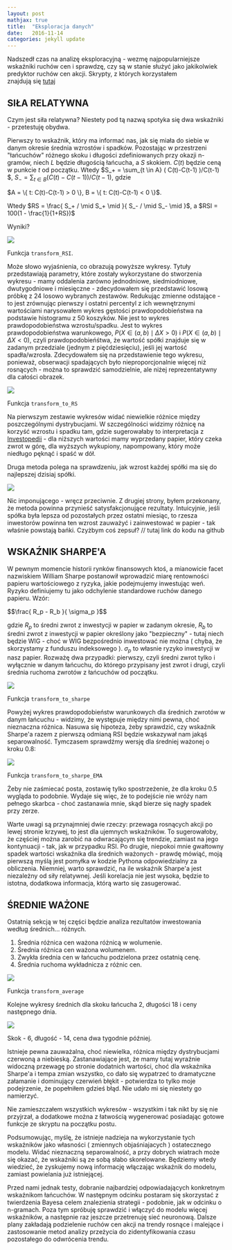 ```yaml
---
layout: post
mathjax: true
title:  "Eksploracja danych"
date:   2016-11-14
categories: jekyll update
---
```



Nadszedł czas na analizę eksploracyjną - wezmę najpopularniejsze wskaźniki ruchów cen i sprawdzę, czy są w stanie służyć jako jakikolwiek predyktor ruchów cen akcji. Skrypty, z których korzystałem znajdują się [tutaj](https://github.com/wig-ml/blog_source/blob/master/data%20exploration/exp.py)

## SIŁA RELATYWNA

Czym jest siła relatywna? Niestety pod tą nazwą spotyka się dwa wskaźniki - przetestuję obydwa. 

Pierwszy to wskaźnik, który ma informać nas, jak się miała do siebie w danym okresie średnia wzrostów i spadków. Pozostając w przestrzeni "łańcuchów" różnego skoku i długości zdefiniowanych przy okazji n-gramów, niech $L$ będzie długością łańcucha, a $S$ skokiem. $C(t)$ będzie ceną w punkcie $t$ od początku. Wtedy $S_+ = \sum_{t \in A} ( C(t)-C(t-1) )/C(t-1) $, $S_- = \sum_{t \in B} ( C(t)-C(t-1) )/C(t-1)$, gdzie
<div style="margin:auto">
 $A = \{ t: C(t)-C(t-1) > 0 \}, B = \{ t: C(t)-C(t-1) < 0 \}$. 
</div>

Wtedy $RS = \frac{ S_+ / \mid S_+ \mid }{ S_- / \mid S_- \mid }$, a $RSI = 100(1 - \frac{1}{1+RS})$

Wyniki?

<div class="imgcap">
<img src="/assets/exp/RSI.png">
</div>

Funkcja ```transform_RSI```.

Może słowo wyjaśnienia, co obrazują powyższe wykresy. Tytuły przedstawiają parametry, które zostały wykorzystane do stworzenia wykresu - mamy oddalenia zarówno jednodniowe, siedmiodniowe, dwutygodniowe i miesięczne - zdecydowałem się przedstawić losową próbkę z 24 losowo wybranych zestawów. Redukując zmienne odstające - to jest zrównując pierwszy i ostatni percentyl z ich wewnętrznymi wartościami narysowałem wykres gęstości prawdopodobieństwa na podstawie histogramu z 50 koszyków. Nie jest to wykres prawdopodobieństwa wzrostu/spadku. Jest to wykres prawdopodobieństwa warunkowego, $P( X \in (a,b) \mid \Delta X > 0 )$ i $P( X \in (a,b) \mid \Delta X < 0 )$, czyli prawdopodobieńśtwa, że wartość spółki znajduje się w zadanym przedziale (jednym z pięćdziesięciu), jeśli jej wartość spadła/wzrosła. Zdecydowałem się na przedstawienie tego wykresu, ponieważ, obserwacji spadających było nieproporcjonalnie więcej niż rosnących - można to sprawdzić samodzielnie, ale niżej reprezentatywny dla całości obrazek.

<div class="imgcap">
<img src="/assets/exp/overall.png">
</div>

Funkcja ```transform_to_RS```

Na pierwszym zestawie wykresów widać niewielkie różnice między poszczególnymi dystrybucjami. W szczególności widzimy różnicę na korzyść wzrostu i spadku tam, gdzie sugerowałaby to interpretacja z [Investopedii](http://www.investopedia.com/terms/r/rsi.asp) - dla niższych wartości mamy wyprzedany papier, który czeka zwrot w górę, dla wyższych wykupiony, napompowany, który może niedługo pęknąć i spaść w dół.

Druga metoda polega na sprawdzeniu, jak wzrost każdej spółki ma się do najlepszej dzisiaj spółki. 

<div class="imgcap">
<img src="/assets/exp/ROC.png">
</div>

Nic imponującego - wręcz przeciwnie. Z drugiej strony, byłem przekonany, że metoda powinna przynieść satysfakcjonujące rezultaty. Intuicyjnie, jeśli spółka była lepsza od pozostałych przez ostatni miesiąc, to rzesza inwestorów powinna ten wzrost zauważyć i zainwestować w papier - tak właśnie powstają bańki. Czyżbym coś zepsuł? // tutaj link do kodu na github


## WSKAŹNIK SHARPE'A

W pewnym momencie historii rynków finansowych ktoś, a mianowicie facet nazwiskiem William Sharpe postanowił wprowadzić miarę rentowności papieru wartościowego z ryzyka, jakie podejmujemy inwestując weń. Ryzyko definiujemy tu jako odchylenie standardowe ruchów danego papieru. Wzór:
<div>
$$\frac{ R_p - R_b }{ \sigma_p }$$
</div>

gdzie $R_p$ to średni zwrot z inwestycji w papier w zadanym okresie, $R_b$ to średni zwrot z inwestycji w papier określony jako "bezpieczny" - tutaj niech będzie WIG - choć w WIG bezpośrednio inwestować nie można ( chyba, że skorzystamy z funduszu indeksowego ). $\sigma_p$ to własnie ryzyko inwestycji w nasz papier. Rozważę dwa przypadki: pierwszy, czyli średni zwrot tylko i wyłącznie w danym łańcuchu, do którego przypisany jest zwrot i drugi, czyli średnia ruchoma zwrotów z łańcuchów od początku.

<div class="imgcap">
<img src="/assets/exp/sharpes.png">
</div>

Funkcja ```transform_to_sharpe```

Powyżej wykres prawdopodobieństw warunkowych dla średnich zwrotów w danym łańcuchu - widzimy, że występuje między nimi pewna, choć nieznaczna różnica. Nasuwa się hipoteza, żeby sprawdzić, czy wskaźnik Sharpe'a razem z pierwszą odmianą RSI będzie wskazywał nam jakąś separowalność. Tymczasem sprawdźmy wersję dla średniej ważonej o kroku 0.8:

<div class="imgcap">
<img src="/assets/exp/sharpesemas.png">
</div>

Funkcja ```transform_to_sharpe_EMA```

Żeby nie zaśmiecać posta, zostawię tylko spostrzeżenie, że dla kroku 0.5 wygląda to podobnie. Wydaje się więc, że to podejście nie wróży nam pełnego skarbca - choć zastanawia mnie, skąd bierze się nagły spadek przy zerze. 

Warte uwagi są przynajmniej dwie rzeczy: przewaga rosnących akcji po lewej stronie krzywej, to jest dla ujemnych wskaźników. To sugerowałoby, że częściej można zarobić na odwracającym się trendzie, zamiast na jego kontynuacji - tak, jak w przypadku RSI. Po drugie, niepokoi mnie gwałtowny spadek wartości wskaźnika dla średnich ważonych - prawdę mówiąć, moją pierwszą myślą jest pomyłka w kodzie Pythona odpowiedzialny za obliczenia. Niemniej, warto sprawdzić, na ile wskaźnik Sharpe'a jest niezależny od siły relatywnej. Jeśli korelacja nie jest wysoka, będzie to istotna, dodatkowa informacja, którą warto się zasugerować. 


## ŚREDNIE WAŻONE

Ostatnią sekcją w tej części będzie analiza rezultatów inwestowania według średnich... różnych.

1. Średnia różnica cen ważona różnicą w wolumenie.
2. Średnia różnica cen ważona wolumenem.
3. Zwykła średnia cen w łańcuchu podzielona przez ostatnią cenę.
4. Średnia ruchoma wykładnicza z różnic cen.

<div class="imgcap">
<img src="/assets/exp/avgs.png">
</div>

Funkcja ```transform_average```

Kolejne wykresy średnich dla skoku łańcucha 2, długości 18 i ceny następnego dnia.


<div>
<img src="/assets/exp/avgs_.png">
</div>

Skok - 6, długość - 14, cena dwa tygodnie później.


Istnieje pewna zauważalna, choć niewielka, różnica między dystrybucjami czerwoną a niebieską. Zastanawiające jest, że mamy tutaj wyraźnie widoczną przewagę po stronie dodatnich wartości, choć dla wskaźnika Sharpe'a i tempa zmian wszystko, co dało się wypatrzeć to dramatyczne załamanie i dominujący czerwień błękit - potwierdza to tylko moje podejrzenie, że popełniłem gdzieś błąd. Nie udało mi się niestety go namierzyć. 

Nie zamieszczałem wszystkich wykresów - wszystkim i tak nikt by się nie przyjrzał, a dodatkowe można z łatwością wygenerować posiadając gotowe funkcje ze skryptu na początku postu.

Podsumowując, myślę, że istnieje nadzieja na wykorzystanie tych wskaźników jako własności ( zmiennych objaśniajacych ) ostatecznego modelu. Widać nieznaczną separowalność, a przy dobrych wiatrach może się okazać, że wskaźniki są ze sobą słabo skorelowane. Będziemy wtedy wiedzieć, że zyskujemy nową informację włączając wskaźnik do modelu, zamiast powielania już istniejącej. 

Przed nami jednak testy, dobranie najbardziej odpowiadających konkretnym wskaźnikom łańcuchów. W następnym odcinku postaram się skorzystać z twierdzenia Bayesa celem znalezienia strategii - podobnie, jak w odcinku o n-gramach. Poza tym spróbuję sprawdzić i włączyć do modelu więcej wskaźników, a następnie raz jeszcze przetrenuję sieć neuronową. Dalsze plany zakładają podzielenie ruchów cen akcji na trendy rosnące i malejące i zastosowanie metod analizy przeżycia do zidentyfikowania czasu pozostałego do odwrócenia trendu.
